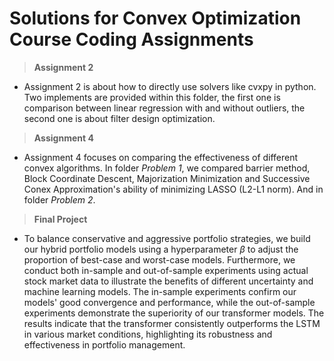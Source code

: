 # Solutions for Convex Optimization Course Coding Assignments

> **Assignment 2**

* Assignment 2 is about how to directly use solvers like cvxpy in python. Two implements are provided within this folder, the first one is comparison between linear regression with and without outliers, the second one is about filter design optimization.

> **Assignment 4**

* Assignment 4 focuses on comparing the effectiveness of different convex algorithms. In folder *Problem 1*, we compared barrier method, Block Coordinate Descent, Majorization Minimization and Successive Conex Approximation's ability of minimizing LASSO (L2-L1 norm). And in folder *Problem 2*.

> **Final Project**

* To balance conservative and aggressive portfolio strategies, we build our hybrid portfolio models using a hyperparameter $\beta$ to adjust the proportion of best-case and worst-case models. Furthermore, we conduct both in-sample and out-of-sample experiments using actual stock market data to illustrate the benefits of different uncertainty and machine learning models. The in-sample experiments confirm our models' good convergence and performance, while the out-of-sample experiments demonstrate the superiority of our transformer models. The results indicate that the transformer consistently outperforms the LSTM in various market conditions, highlighting its robustness and effectiveness in portfolio management.
